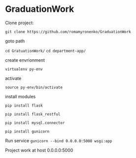 # GraduationWork
Clone project:

` git clone https://github.com/romamyronenko/GraduationWork `

goto path

`cd GratuationWork/`
`cd department-app/`

create envrionment 

`virtualenv py-env`

activate

`source py-env/bin/activate`

install modules

`pip install flask`

`pip install flask_restful`

`pip install mysql.connector`

`pip install gunicorn`

Run service
`gunicorn --bind 0.0.0.0:5000 wsgi:app`

Project work at host 0.0.0.0:5000
